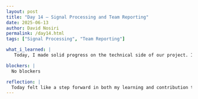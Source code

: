 ```yaml
---
layout: post
title: "Day 14 – Signal Processing and Team Reporting"
date: 2025-06-13
author: David Nosiri
permalink: /day14.html
tags: ["Signal Processing", "Team Reporting"]

what_i_learned: |
   Today, I made solid progress on the technical side of our project. I continued working with Python tools like NumPy, SciPy, and Matplotlib to clean and analyze ECG signals. I improved my understanding of signal processing by learning how to detect heartbeat peaks and calculate heart rate in the time domain, and how to use FFT to explore signal patterns in the frequency domain. I also began learning about feature extraction, which involves pulling out important patterns from the ECG data to prepare it for the next stage—classification using deep learning. In addition, I created the PowerPoint slides that our team used for the weekly report, helping us communicate our progress clearly and effectively.

blockers: |
  No blockers

reflection: |
  Today felt like a step forward in both my learning and contribution to the project. I was able to understand more about how ECG signals are processed, especially how we extract useful information from them using Python. Starting feature extraction gave me a clearer picture of how our data will eventually be used in machine learning. I also helped the team by putting together the PowerPoint slides for our weekly report, which made me feel more involved in the communication side of our work. Overall, it was a productive and rewarding day.
---
```

